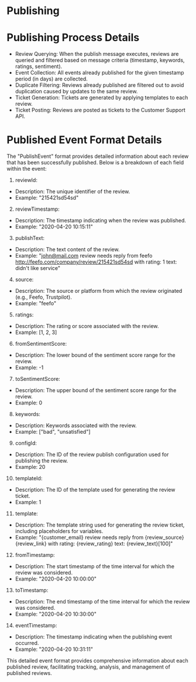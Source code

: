 # Publishing

# Publishing Process Details

* Review Querying: When the publish message executes, reviews are queried and filtered based on message criteria (timestamp, keywords, ratings, sentiment).
* Event Collection: All events already published for the given timestamp period (in days) are collected.
* Duplicate Filtering: Reviews already published are filtered out to avoid duplication caused by updates to the same review.
* Ticket Generation: Tickets are generated by applying templates to each review.
* Ticket Posting: Reviews are posted as tickets to the Customer Support API.

# Published Event Format Details
The "PublishEvent" format provides detailed information about each review that has been successfully published. Below is a breakdown of each field within the event:

1. reviewId:
* Description: The unique identifier of the review.
* Example: "215421sd54sd"

2. reviewTimestamp:
* Description: The timestamp indicating when the review was published.
* Example: "2020-04-20 10:15:11"

3. publishText:
* Description: The text content of the review.
* Example: "john@mail.com review needs reply from feefo http://feefo.com/company/review/215421sd54sd with rating: 1 text: didn't like service"

4. source:
* Description: The source or platform from which the review originated (e.g., Feefo, Trustpilot).
* Example: "feefo"

5. ratings:
* Description: The rating or score associated with the review.
* Example: [1, 2, 3]

6. fromSentimentScore:
* Description: The lower bound of the sentiment score range for the review.
* Example: -1

7. toSentimentScore:
* Description: The upper bound of the sentiment score range for the review.
* Example: 0

8. keywords:
* Description: Keywords associated with the review.
* Example: ["bad", "unsatisfied"]

9. configId:
* Description: The ID of the review publish configuration used for publishing the review.
* Example: 20

10. templateId:
* Description: The ID of the template used for generating the review ticket.
* Example: 1

11. template:
* Description: The template string used for generating the review ticket, including placeholders for variables.
* Example: "{customer_email} review needs reply from {review_source} {review_link} with rating: {review_rating} text: {review_text}[100]"

12. fromTimestamp:
* Description: The start timestamp of the time interval for which the review was considered.
* Example: "2020-04-20 10:00:00"

13. toTimestamp:
* Description: The end timestamp of the time interval for which the review was considered.
* Example: "2020-04-20 10:30:00"

14. eventTimestamp:
* Description: The timestamp indicating when the publishing event occurred.
* Example: "2020-04-20 10:31:11"

This detailed event format provides comprehensive information about each published review, facilitating tracking, analysis, and management of published reviews.